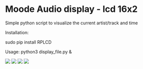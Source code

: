 # Moode Audio display - lcd 16x2
Simple python script to visualize the current artist/track and time

Installation:

sudo pip install RPLCD

Usage:
python3 display_file.py &

<img src="https://imgur.com/TkxzTrN.jpg">
<img src="https://imgur.com/gPqfYGB.jpg">
<img src="https://imgur.com/xpOTsBv.jpg">
<img src="https://imgur.com/f9ZZRaQ.jpg">
